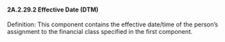 #### 2A.2.29.2 Effective Date (DTM)

Definition: This component contains the effective date/time of the person’s assignment to the financial class specified in the first component.
